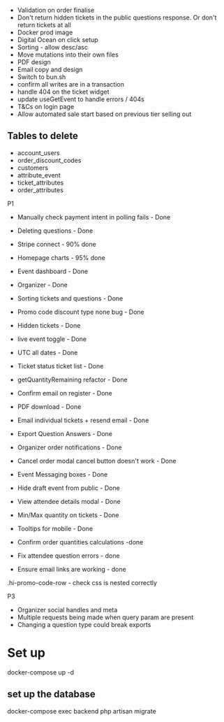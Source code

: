 - Validation on order finalise
- Don't return hidden tickets in the public questions response. Or don't return tickets at all
- Docker prod image
- Digital Ocean on click setup
- Sorting - allow desc/asc
- Move mutations into their own files
- PDF design
- Email copy and design
- Switch to bun.sh
- confirm all writes are in a transaction
- handle 404 on the ticket widget
- update useGetEvent to handle errors / 404s
- T&Cs on login page
- Allow automated sale start based on previous tier selling out

## Tables to delete

- account_users
- order_discount_codes
- customers
- attribute_event
- ticket_attributes
- order_attributes

P1
- Manually check payment intent in polling fails - Done
- Deleting questions - Done
- Stripe connect - 90% done
- Homepage charts - 95% done
- Event dashboard - Done
- Organizer - Done
- Sorting tickets and questions - Done
- Promo code discount type none bug - Done
- Hidden tickets - Done
- live event toggle - Done
- UTC all dates - Done
- Ticket status ticket list - Done
- getQuantityRemaining refactor - Done
- Confirm email on register - Done
- PDF download - Done
- Email individual tickets + resend email - Done
- Export Question Answers - Done
- Organizer order notifications - Done
- Cancel order modal cancel button doesn't work - Done
- Event Messaging boxes - Done
- Hide draft event from public - Done
- View attendee details modal - Done
- Min/Max quantity on tickets - Done
- Tooltips for mobile - Done

- Confirm order quantities calculations -done
- Fix attendee question errors - done
- Ensure email links are working - done

.hi-promo-code-row  - check css is nested correctly

P3
- Organizer social handles and meta
- Multiple requests being made when query param are present
- Changing a question type could break exports

# Set up
docker-compose up -d
## set up the database
docker-compose exec backend php artisan migrate